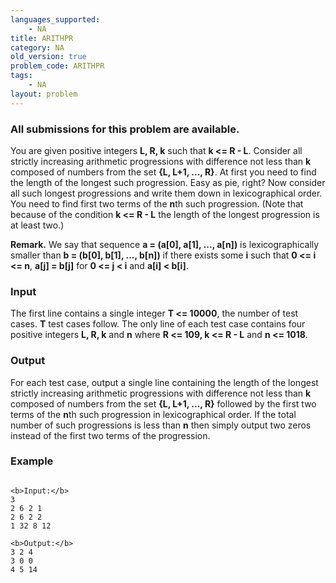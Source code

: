 ```yaml
---
languages_supported:
    - NA
title: ARITHPR
category: NA
old_version: true
problem_code: ARITHPR
tags:
    - NA
layout: problem
---
```

###  All submissions for this problem are available. 

You are given positive integers **L, R, k** such that **k <= R - L**. Consider all strictly increasing arithmetic progressions with difference not less than **k** composed of numbers from the set **{L, L+1, ..., R}**. At first you need to find the length of the longest such progression. Easy as pie, right? Now consider all such longest progressions and write them down in lexicographical order. You need to find first two terms of the **n**th such progression. (Note that because of the condition **k <= R - L** the length of the longest progression is at least two.)

**Remark.** We say that sequence **a = (a\[0\], a\[1\], ..., a\[n\])** is lexicographically smaller than **b = (b\[0\], b\[1\], ..., b\[n\])** if there exists some **i** such that **0 <= i <= n**, **a\[j\] = b\[j\]** for **0 <= j < i** and **a\[i\] < b\[i\]**.

### Input

 The first line contains a single integer **T <= 10000**, the number of test cases. **T** test cases follow. The only line of each test case contains four positive integers **L, R, k** and **n** where **R <= 109, k <= R - L** and  **n <= 1018**.

### Output

 For each test case, output a single line containing the length of the longest strictly increasing arithmetic progressions with difference not less than **k** composed of numbers from the set **{L, L+1, ..., R}** followed by the first two terms of the **n**th such progression in lexicographical order. If the total number of such progressions is less than **n** then simply output two zeros instead of the first two terms of the progression.

### Example

```

<b>Input:</b>
3
2 6 2 1
2 6 2 2
1 32 8 12

<b>Output:</b>
3 2 4
3 0 0
4 5 14

```